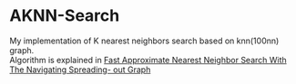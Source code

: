 # AKNN-Search

My implementation of K nearest neighbors search based on knn(100nn) graph.<br>
Algorithm is explained in [Fast Approximate Nearest Neighbor Search With The Navigating Spreading- out Graph](https://arxiv.org/pdf/1707.00143.pdf)

# 
